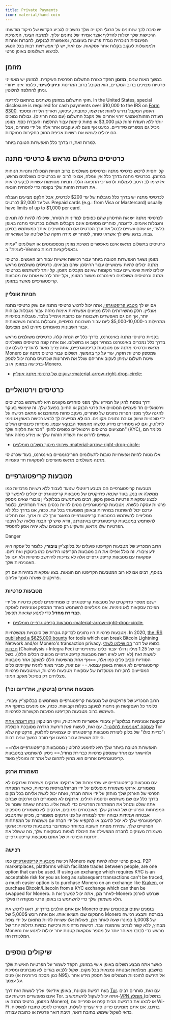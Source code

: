 ```yaml
---
title: Private Payments
icon: material/hand-coin
---
```


יש סיבה לכך שנתונים על הרגלי הקנייה שלך נחשבים לגביע הקדוש של מיקוד מודעות: הרכישות שלך יכולות להדליף אוצר אמיתי של נתונים עליך. למרבה הצער, המערכת הפיננסית הנוכחית נוגדת פרטיות בעיצובה, ומאפשרת לבנקים, לחברות אחרות ולממשלות לעקוב בקלות אחר עסקאות. עם זאת, יש לך אפשרויות רבות בכל הנוגע לביצוע תשלומים באופן פרטי.

## מזומן

במשך מאות שנים, **מזומן** תפקד כצורת התשלום הפרטית העיקרית. למזומן יש מאפייני פרטיות מצוינים ברוב המקרים, הוא מקובל ברוב המדינות ו**ניתן לשינוי**, כלומר אינו ייחודי וניתן להחלפה לחלוטין.

חוקי התשלום במזומן משתנים בהתאם למדינה. In the United States, special disclosure is required for cash payments over $10,000 to the IRS on [Form 8300](https://irs.gov/businesses/small-businesses-self-employed/form-8300-and-reporting-cash-payments-of-over-10000). העסק המקבל נדרש לזהות את שמו, כתובתו, עיסוקו, תאריך הלידה ומספר תעודת הזהות/אמצעי זיהוי אחרים של מקבל התשלום (עם כמה חריגים). גבולות נמוכים יותר ללא תעודת זהות כגון $3,000 או פחות קיימות עבור החלפות והעברת כסף. מזומן מכיל גם מספרים סידוריים. כמעט אף פעם לא עוקבים אחר אלה על ידי סוחרים, אבל הם יכולים לשמש את רשויות אכיפת החוק בחקירות ממוקדות.

למרות זאת, זו בדרך כלל האפשרות הטובה ביותר.

## כרטיסים בתשלום מראש & כרטיסי מתנה

קל יחסית לרכוש כרטיסי מתנה וכרטיסים משולמים ברוב חנויות המכולת וחנויות הנוחות במזומן. בכרטיסי מתנה בדרך כלל אין עמלה, אם כי לרוב יש בכרטיסים משולמים מראש, אז שימו לב היטב לעמלות ולתאריכי התפוגה הללו. חנויות מסוימות עשויות לבקש לראות את תעודת הזהות שלך בקופה כדי להפחית הונאה.

לכרטיסי מתנה יש בדרך כלל מגבלות של עד $200 לכרטיס, אבל חלקם מציעים הגבלה של עד $2,000 לכרטיס. Prepaid cards (e.g.: from Visa or Mastercard) usually have limits of up to $1,000 per card.

לכרטיסי מתנה יש את החיסרון שהם כפופים למדיניות הסוחר, שיכולה להיות לה תנאים והגבלות איומים. לדוגמה, סוחרים מסוימים אינם מקבלים תשלום בכרטיסי מתנה באופן בלעדי, או שהם עשויים לבטל את ערך הכרטיס אם הם מחשיבים אותך כמשתמש בסיכון גבוה. ברגע שיש לך אשראי סוחר, לסוחר יש מידה חזקה של שליטה על אשראי זה.

כרטיסים בתשלום מראש אינם מאפשרים משיכת מזומן מכספומטים או תשלומים "עמית לעמית" ב-Venmo ובאפליקציות דומות.

מזומן נשאר האפשרות הטובה ביותר עבור רכישות אישיות עבור רוב האנשים. כרטיסי מתנה יכולים להיות שימושיים עבור החיסכון שהם מביאים. כרטיסים משולמים מראש יכולים להיות שימושיים עבור מקומות שאינם מקבלים מזומן. קל יותר להשתמש בכרטיסי מתנה וכרטיסים משולמים באינטרנט מאשר במזומן, וקל יותר לרכוש אותם עם מטבעות קריפטוגרפיים מאשר במזומן.

### חנויות אונליין

אם יש לך [מטבע קריפטוגרפי](../cryptocurrency.md), אתה יכול לרכוש כרטיסי מתנה עם שוק כרטיסי מתנה אונליין. חלק מהשירותים הללו מציעים אפשרויות אימות מזהה עבור מגבלות גבוהות יותר, אך הם גם מאפשרים חשבונות עם כתובת אימייל בלבד. מגבלות בסיסיות מתחילות ב-$5,000-10,000 ליום עבור חשבונות בסיסיים, ומגבלות גבוהות משמעותית עבור חשבונות מאומתים מזהים (אם מוצעים).

בקניית כרטיסי מתנה באינטרנט, בדרך כלל יש הנחה קלה. כרטיסים משולמים מראש בדרך כלל נמכרים באינטרנט במחיר נקוב או בתשלום. אם אתה קונה כרטיסים משולמים מראש וכרטיסי מתנה עם מטבעות קריפטוגרפיים, אתה צריך מאוד להעדיף לשלם עם Monero שמספק פרטיות חזקה, עוד על כך בהמשך. תשלום עבור כרטיס מתנה עם שיטת תשלום שניתן לעקוב אחריהם שולל את היתרונות שכרטיס מתנה יכול לספק ברכישה במזומן או ב-Monero.

- [שווקים של כרטיסי מתנה אונליין :material-arrow-right-drop-circle:](../financial-services.md#gift-card-marketplaces)

## כרטיסים וירטואליים

דרך נוספת להגן על המידע שלך מפני סוחרים מקוונים היא להשתמש בכרטיסים וירטואליים חד פעמיים המסווים את פרטי הבנק או החיוב בפועל שלך. זה שימושי בעיקר להגנה עליך מפני הפרות נתונים של סוחרים, מעקב פחות מתוחכם או מתאם רכישה על ידי סוכנויות שיווק וגניבת נתונים מקוונים. הם **לא** מסייעים לך לבצע רכישה באופן אנונימי לחלוטין, וגם לא מסתירים מידע כלשהו מהמוסד הבנקאי עצמו. מוסדות פיננסיים רגילים המציעים כרטיסים וירטואליים כפופים לחוקי "הכר את הלקוח שלך" (KYC), כלומר הם עשויים לדרוש את תעודת הזהות שלך או מידע מזהה אחר.

- [שירותי מיסוך תשלום מומלצים :material-arrow-right-drop-circle:](../financial-services.md#payment-masking-services)

אלו נוטות להיות אפשרויות טובות לתשלומים חוזרים/מנויים באינטרנט, בעוד שכרטיסי מתנה משולמים מראש מועדפים לעסקאות חד פעמיות.

## מטבעות קריפטוגרפיים

מטבעות קריפטוגרפיים הם מטבע דיגיטלי שנועד לעבוד ללא רשויות מרכזיות כמו ממשלה או בנק. בעוד ש*כמה* פרויקטים של מטבעות קריפטוגרפיים יכולים לאפשר לך לבצע עסקאות פרטיות באופן מקוון, רבים משתמשים בבלוקצ'יין ציבורי שאינו מספק פרטיות עסקה כלשהי. מטבעות קריפטוגרפיים נוטים להיות נכסים מאוד תנודתיים, כלומר ערכם יכול להשתנות במהירות ובאופן משמעותי בכל עת. ככזה, אנו בדרך כלל לא ממליצים להשתמש במטבעות קריפטוגרפיים כמאגר ערך לטווח ארוך. אם תחליט להשתמש במטבעות קריפטוגרפיים באינטרנט, וודא שיש לך הבנה מלאה של היבטי הפרטיות שלו מראש, והשקיע רק סכומים שלא יהיה אסון להפסיד.

<div class="admonition danger" markdown>
<p class="admonition-title">Danger</p>

הרוב המכריע של מטבעות הקריפטו פועלים על בלוקצ'יין **ציבורי**, כלומר כל עסקה היא ידע ציבורי. זה כולל אפילו את רוב מטבעות הקריפטו הידועים כמו ביטקוין ואת'ריום. עסקאות עם מטבעות קריפטוגרפיים אלה לא צריכות להיחשב פרטיות ולא יגנו על האנונימיות שלך.

בנוסף, רבים אם לא רוב המטבעות הקריפטו הם הונאות. בצע עסקאות בזהירות עם רק פרויקטים שאתה סומך עליהם.

</div>

### מטבעות פרטיות

ישנם מספר פרויקטים של מטבעות קריפטוגרפיים שמתיימרים לספק פרטיות על ידי הפיכת עסקאות לאנונימיות. אנו ממליצים להשתמש באחד המספק אנונימיות לעסקה **כברירת מחדל** כדי למנוע שגיאות תפעול.

- [מטבעות קריפטוגרפיים מומלצים :material-arrow-right-drop-circle:](../cryptocurrency.md#monero)

מטבעות פרטיות היו נתונים לבדיקה גוברת של סוכנויות ממשלתיות. In 2020, [the IRS published a $625,000 bounty](https://forbes.com/sites/kellyphillipserb/2020/09/14/irs-will-pay-up-to-625000-if-you-can-crack-monero-other-privacy-coins/?sh=2e9808a085cc) for tools which can break Bitcoin Lightning Network and/or Monero's transaction privacy. בסופו של דבר [הם שילמו לשתי חברות](https://sam.gov/opp/5ab94eae1a8d422e88945b64181c6018/view) (Chainalysis ו-Integra Fec) סך של 1.25 מיליון דולר עבור כלים שמתיימרים לעשות זאת (לא ידוע לאיזו רשת מטבעות קריפטוגרפיים מכוונים הכלים הללו). בשל הסודיות סביב כלים כמו אלה, ==אף אחת מהשיטות הללו למעקב אחר מטבעות קריפטוגרפיים לא אושרה באופן עצמאי.== עם זאת, סביר מאוד להניח שקיימים כלים המסייעים לחקירות ממוקדות של עסקאות מטבעות פרטיות, ושמטבעות פרטיות מצליחים רק בסיכול מעקב המוני.

### מטבעות אחרים (ביטקוין, את'ריום וכו')

הרוב המכריע של פרויקטים של מטבעות קריפטוגרפיים משתמשים בבלוקצ'יין ציבורי, כלומר כל העסקאות הן ניתנות למעקב בקלות וקבועות. ככזה, אנו מונעים בתוקף את השימוש ברוב מטבעות הקריפטו מסיבות הקשורות לפרטיות.

עסקאות אנונימיות בבלוקצ'יין ציבורי אפשריות *תיאורטית*, וויקי הביטקוין [נותן דוגמה אחת לעסקה "אנונימית לחלוטין"](https://en.bitcoin.it/wiki/Privacy#Example_-_A_perfectly_private_donation). עם זאת, לעשות זאת דורשת הגדרה מסובכת הכוללת Tor ו"כריית סולו" של בלוק ליצירת מטבעות קריפטוגרפיים עצמאיים לחלוטין, פרקטיקה שלא הייתה מעשית עבור כמעט אף חובב במשך שנים רבות.

==האפשרות הטובה ביותר שלך היא להימנע לחלוטין ממטבעות קריפטוגרפיים אלה ולהישאר עם אחד שמספק פרטיות כברירת מחדל.== ניסיון להשתמש במטבעות קריפטוגרפיים אחרים הוא מחוץ לתחום של אתר זה ומומלץ מאוד.

### משמורת ארנק

עם מטבעות קריפטוגרפיים יש שתי צורות של ארנקים: ארנקים משמורת וארנקים לא משמורים. ארנקי משמורת מופעלים על ידי חברות/בורסות מרכזיות, כאשר המפתח הפרטי של הארנק שלך מוחזק על ידי אותה חברה, ואתה יכול לגשת אליהם בכל מקום בדרך כלל עם שם משתמש וסיסמה רגילים. ארנקים לא משמורים הם ארנקים שבהם אתה שולט ומנהל את המפתחות הפרטיים כדי לגשת אליו. בהנחה שאתה שומר על המפתחות הפרטיים של הארנק שלך מאובטחים ומגובים, ארנקים לא משמורים מספקים אבטחה ועמידות גבוהה יותר לצנזורה על פני ארנקים משמורים, מכיוון שהמטבע הקריפטוגרפי שלך לא יכול להיגנב או להקפיא על ידי חברה עם משמורת על המפתחות הפרטיים שלך. שמירת מפתח חשובה במיוחד כשמדובר במטבעות פרטיות: ארנקי משמורת מעניקים לחברה המפעילה את היכולת לצפות בעסקאות שלך, מה ששולל את יתרונות הפרטיות של אותם מטבעות קריפטוגרפיים.

### רכישה

רכישת [מטבעות קריפטוגרפיים](../cryptocurrency.md) כמו Monero באופן פרטי יכולה להיות קשה. P2P marketplaces, platforms which facilitate trades between people, are one option that can be used. If using an exchange which requires KYC is an acceptable risk for you as long as subsequent transactions can't be traced, a much easier option is to purchase Monero on an exchange like [Kraken](https://kraken.com), or purchase Bitcoin/Litecoin from a KYC exchange which can then be swapped for Monero. לאחר מכן, אתה יכול למשוך את ה-Monero שנרכש לארנק הלא משמורן שלך כדי להשתמש בו באופן פרטי מנקודה זו ואילך.

אם אתם הולכים בדרך זו, דאגו לרכוש את Monero בזמנים שונים ובסכומים שונים מהמקום שבו תוציאו אותו. אם אתה רוכש 5,000$ של Monero בבורסה ותבצע רכישה של 5,000$ במונרו שעה לאחר מכן, פעולות אלו עשויות להיות מתואם על ידי צופה מבחוץ, ללא קשר לנתיב שהמונרו עבר. רכישות מדהימות ורכישת כמויות גדולות יותר של Monero מראש כדי לבזבז מאוחר יותר על מספר עסקאות קטנות יותר יכולות למנוע את המלכודת הזו.

## שיקולים נוספים

כאשר אתה מבצע תשלום באופן אישי במזומן, הקפד לשמור על הפרטיות האישית שלך בחשבון. מצלמות אבטחה נמצאות בכל מקום. שקול ללבוש בגדים לא מובחנים ומסיכת פנים (כגון מסכה כירורגית או N95). אל תירשם לתוכניות תגמולים ואל תספק מידע אחר על עצמך.

בעת רכישה מקוונת, באופן אידיאלי עליך לעשות זאת דרך [Tor](tor-overview.md). עם זאת, סוחרים רבים אינם מאפשרים רכישות עם Tor. אתה יכול לשקול להשתמש ב-[VPN מומלץ ](../vpn.md) (בתשלום במזומן, כרטיס מתנה או Monero), או לבצע את הרכישה מבית קפה או ספרייה עם Wi-Fi בחינם. אם אתם מזמינים פריט פיזי שצריך לשלוח, תצטרכו לספק כתובת למשלוח. כדאי לשקול שימוש בתיבת דואר, תיבת דואר פרטית או כתובת עבודה.
